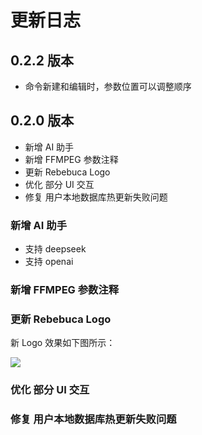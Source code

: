 # 更新日志

## 0.2.2 版本

- 命令新建和编辑时，参数位置可以调整顺序


## 0.2.0 版本

- 新增 AI 助手
- 新增 FFMPEG 参数注释
- 更新 Rebebuca Logo
- 优化 部分 UI 交互
- 修复 用户本地数据库热更新失败问题

### 新增 AI 助手

- 支持 deepseek
- 支持 openai

### 新增 FFMPEG 参数注释

### 更新 Rebebuca Logo

新 Logo 效果如下图所示：

![](/gxrz-1.png)

### 优化 部分 UI 交互


### 修复 用户本地数据库热更新失败问题